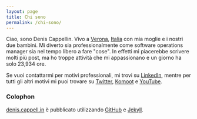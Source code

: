 ```yaml
---
layout: page
title: Chi sono
permalink: /chi-sono/
---
```


Ciao, sono Denis Cappellin. Vivo a [Verona][verona], [Italia][italia] con mia moglie e i nostri due bambini. Mi diverto sia 
professionalmente come software operations manager sia nel tempo libero a fare "cose". In effetti mi piacerebbe scrivere
molti più post, ma ho troppe attività che mi appassionano e un giorno ha solo 23,934 ore. 

Se vuoi contattarmi per motivi professionali, mi trovi su [LinkedIn], mentre per tutti gli altri motivi mi puoi trovare 
su [Twitter][twitter], [Komoot][komoot] e [YouTube][youtube].

### Colophon
[denis.cappell.in](http://denis.cappell.in) è pubblicato utilizzando [GitHub][github-pages] e [Jekyll][jekyll].

[verona]: https://en.wikipedia.org/wiki/Verona
[italia]: https://en.wikipedia.org/wiki/Italia
[youtube]: https://www.youtube.com/channel/UC3o7ZJUzsg3AHNkz71_f_7Q
[linkedin]: https://www.linkedin.com/in/deniscappellin
[komoot]: https://www.komoot.it/user/1971346940863
[twitter]: https://twitter.com/dcappellin
[github-pages]: https://pages.github.com
[jekyll]: https://jekyllrb.com
